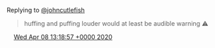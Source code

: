 Replying to [@johncutlefish](https://twitter.com/johncutlefish/status/1247609591891812352)

> huffing and puffing louder would at least be audible warning ⚠️

<img src="../../media/tweet.ico" width="12" /> [Wed Apr 08 13:18:57 +0000 2020](https://twitter.com/DromerDenker/status/1247876586373816320)